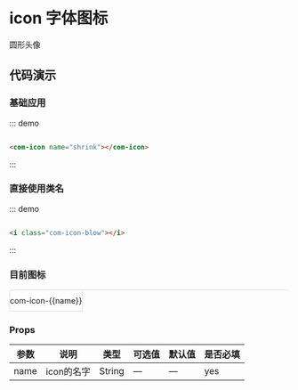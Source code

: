 
# icon 字体图标

圆形头像

## 代码演示

### 基础应用
::: demo
```html

<com-icon name="shrink"></com-icon>

```
:::

### 直接使用类名
::: demo
```html

<i class="com-icon-blow"></i>

```
:::

### 目前图标

<style>

.demo-icon [class^="com-icon"] {
  margin: 0 10px;
  font-size: 24px;
  vertical-align: middle;
}

ul.icon-list {
  display: flex;
  flex-wrap: wrap;
  padding: 0;
  margin: 0;
  border-top: 1px solid #ddd;
  border-left: 1px solid #ddd;
  border-radius: 4px;
}
ul.icon-list li {
  width: 130px;
  padding: 10px 0;
  text-align: center;
  border-right: 1px solid #ddd;
  border-bottom: 1px solid #ddd;
  list-style: none;
}
ul.icon-list li + li {
  margin-top: 0;
}
.icon-list i {
  font-size: 24px;
}
.icon-list span {
  display: block;
}

.icon-box [class^="com-icon"] {
  font-size: 14px;
}

</style>

<script>
  export default {
    data() {
      return {
        icons: ['shrink', 'blow', 'circle-question']
      };
    }
  };
</script>

<ul class="icon-list">
  <li v-for="name in icons" :key="name">
    <i :class="'com-icon-' + name"></i>
    <span>com-icon-{{name}}</span>
  </li>
</ul>


### Props

| 参数 | 说明 | 类型 | 可选值 | 默认值 | 是否必填 |
| ---- | -------------- | ------ |------- | -------- | --- |
| name | icon的名字 | String | — | — | yes |